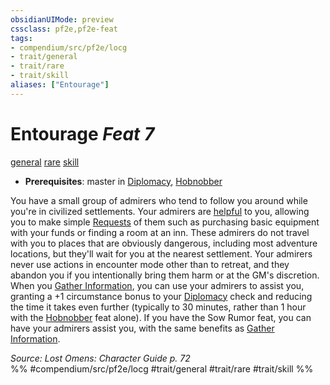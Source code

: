 ```yaml
---
obsidianUIMode: preview
cssclass: pf2e,pf2e-feat
tags:
- compendium/src/pf2e/locg
- trait/general
- trait/rare
- trait/skill
aliases: ["Entourage"]
---
```

# Entourage  *Feat 7*  
[general](../../Rules/traits/general.md)  [rare](../../Rules/traits/rare.md)  [skill](../../Rules/traits/skill.md)  

- **Prerequisites**: master in [Diplomacy](../skills.md#Diplomacy), [Hobnobber](hobnobber.md)

You have a small group of admirers who tend to follow you around while you're in civilized settlements. Your admirers are [helpful](../../Rules/conditions.md#Helpful) to you, allowing you to make simple [Requests](../../Rules/actions/request.md) of them such as purchasing basic equipment with your funds or finding a room at an inn. These admirers do not travel with you to places that are obviously dangerous, including most adventure locations, but they'll wait for you at the nearest settlement. Your admirers never use actions in encounter mode other than to retreat, and they abandon you if you intentionally bring them harm or at the GM's discretion. When you [Gather Information](../../Rules/actions/gather-information.md), you can use your admirers to assist you, granting a +1 circumstance bonus to your [Diplomacy](../skills.md#Diplomacy) check and reducing the time it takes even further (typically to 30 minutes, rather than 1 hour with the [Hobnobber](hobnobber.md) feat alone). If you have the Sow Rumor feat, you can have your admirers assist you, with the same benefits as [Gather Information](../../Rules/actions/gather-information.md).

*Source: Lost Omens: Character Guide p. 72*  
%% #compendium/src/pf2e/locg #trait/general #trait/rare #trait/skill %%